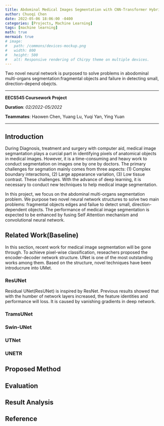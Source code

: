 ```yaml
---
title: Abdominal Medical Images Segmentation with CNN-Transformer Hybrid Model
author: Chuoqi Chen
date: 2022-05-06 18:06:00 -0400
categories: [Projects, Machine Learning]
tags: [machine learning]
math: true
mermaid: true
# image:
#   path: /commons/devices-mockup.png
#   width: 800
#   height: 500
#   alt: Responsive rendering of Chirpy theme on multiple devices.
---
```


Two novel neural network is purposed to solve problems in abodominal multi-organs segmentation:fragmental objects and failure in detecting small, direction-depend obejcts. 

---
**EECS545 Coursework Project**         

**Duration**: *02/2022-05/2022*

**Teammates**: Haowen Chen, Yuang Lu, Yuqi Yan, Ying Yuan

---
## Introduction
During Diagnosis, treatment and surgery with computer aid, medical image segmantation plays a curcial part in identifying pixels of anatomical objects in medical images. However, it is a time-consuming and heavy work to conduct segmentation on images one by one by doctors. The primary challenges for segmation mainly comes from three aspects: (1) Complex boundary interactions, (2) Large appearance variation, (3) Low tissue contrast. These challenges. With the advance of deep learning, it is necessary to conduct new techniques to help medical image segmentation.  

In this project, we focus on the abdominal multi-organs segmentation problem. We purpose two novel neural network structures to solve two main problems: fragmental objects edges and failue to detect small, direction-dependent objects. The performance of medical image segmentation is expected to be enhanced by fusing Self Attention mechanism and convolutional neural network. 

## Related Work(Baseline)
In this section, recent work for medical image segmentation will be gone through. To achieve pixel-wise classification, reseachers proposed the encoder-decoder network structure. UNet is one of the most outstanding works among them. Based on the structure, novel techniques have been introducrure into UMet. 
### ResUNet
Residual UNet(ResUNet) is inspired by ResNet. Previous results showed that with the humber of network layers increased, the feature identities and performance will loss. It is caused by vanishing gradients in deep network. 
### TramsUNet

### Swin-UNet

### UTNet

### UNETR

## Proposed Method

## Evaluation

## Result Analysis

## Reference
